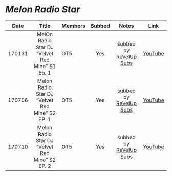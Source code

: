 # _Melon Radio Star_

|  Date  |                     Title                      | Members | Subbed |             Notes              |                  Link                   |
|:------:|:----------------------------------------------:|:--------|:------:|:------------------------------:|:---------------------------------------:|
| 170131 | MelOn Radio Star DJ “Velvet Red Mine” S1 Ep. 1 | OT5     |  Yes   | subbed by [ReVelUp Subs][rvus] | [YouTube](https://youtu.be/6SSBCcxnEW4) |
| 170706 | Melon Radio Star DJ “Velvet Red Mine” S2 EP. 1 | OT5     |  Yes   | subbed by [ReVelUp Subs][rvus] | [YouTube](https://youtu.be/gvCUd3eN1RU) |
| 170710 | Melon Radio Star DJ “Velvet Red Mine” S2 EP. 2 | OT5     |  Yes   | subbed by [ReVelUp Subs][rvus] | [YouTube](https://youtu.be/WtxMYfBmoew) |

[rvus]:https://revelupsubs.com/
